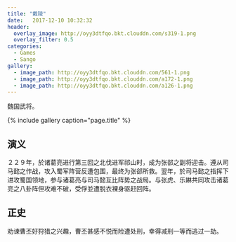 ```yaml
---
title: "戴陵"
date:   2017-12-10 10:32:32
header:
  overlay_image: http://oyy3dtfqo.bkt.clouddn.com/s319-1.png
  overlay_filter: 0.5
categories:
  - Games
  - Sango
gallery:
  - image_path: http://oyy3dtfqo.bkt.clouddn.com/561-1.png
  - image_path: http://oyy3dtfqo.bkt.clouddn.com/a172-1.png
  - image_path: http://oyy3dtfqo.bkt.clouddn.com/a126-1.png
---
```


魏国武将。

{% include gallery caption="page.title" %}

## 演义

２２９年，於诸葛亮进行第三回之北伐进军祁山时，成为张郤之副将迎击。遵从司马懿之作战，攻入蜀军阵营反遭包围，最终为张郤所救。翌年，於司马懿之指挥下进攻蜀国领地，参与诸葛亮与司马懿互比阵势之战局。与张虎、乐綝共同攻击诸葛亮之八卦阵但攻难不破，受俘並遭脱衣裸身驱赶回阵。

## 正史

劝谏曹丕好狩猎之兴趣，曹丕甚感不悦而险遭处刑，幸得减刑一等而逃过一劫。